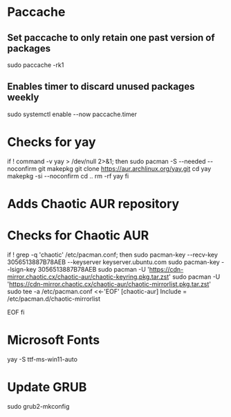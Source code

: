 # Paccache

## Set paccache to only retain one past version of packages

sudo paccache -rk1

## Enables timer to discard unused packages weekly

sudo systemctl enable --now paccache.timer

# Checks for yay

if ! command -v yay > /dev/null 2>&1; then
  sudo pacman -S --needed --noconfirm git makepkg
  git clone https://aur.archlinux.org/yay.git
  cd yay
  makepkg -si --noconfirm
  cd ..
  rm -rf yay
fi

# Adds Chaotic AUR repository

# Checks for Chaotic AUR
if ! grep -q 'chaotic' /etc/pacman.conf; then
    sudo pacman-key --recv-key 3056513887B78AEB --keyserver keyserver.ubuntu.com
    sudo pacman-key --lsign-key 3056513887B78AEB
    sudo pacman -U 'https://cdn-mirror.chaotic.cx/chaotic-aur/chaotic-keyring.pkg.tar.zst'
    sudo pacman -U 'https://cdn-mirror.chaotic.cx/chaotic-aur/chaotic-mirrorlist.pkg.tar.zst'
    sudo tee -a /etc/pacman.conf <<-'EOF'
    [chaotic-aur]
        Include = /etc/pacman.d/chaotic-mirrorlist

EOF
fi

# Microsoft Fonts

yay -S ttf-ms-win11-auto

# Update GRUB

sudo grub2-mkconfig
